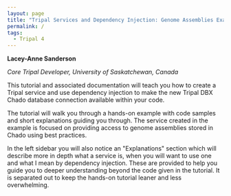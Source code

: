 ```yaml
---
layout: page
title: "Tripal Services and Dependency Injection: Genome Assemblies Example"
permalink: /
tags:
  - Tripal 4
---
```


**Lacey-Anne Sanderson**

*Core Tripal Developer, University of Saskatchewan, Canada*

This tutorial and associated documentation will teach you how to create a Tripal service and use dependency injection to make the new Tripal DBX Chado database connection available within your code.

The tutorial will walk you through a hands-on example with code samples and short explanations guiding you through. The service created in the example is focused on providing access to genome assemblies stored in Chado using best practices.

In the left sidebar you will also notice an "Explanations" section which will describe more in depth what a service is, when you will want to use one and what I mean by dependency injection. These are provided to help you guide you to deeper understanding beyond the code given in the tutorial. It is separated out to keep the hands-on tutorial leaner and less overwhelming.
